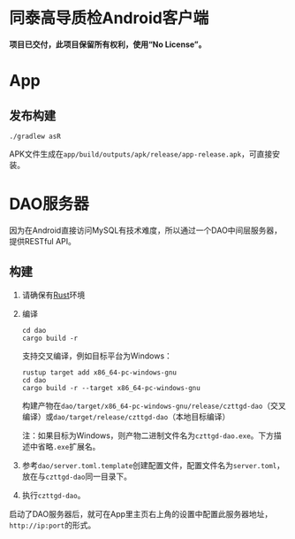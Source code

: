 同泰高导质检Android客户端
====

**项目已交付，此项目保留所有权利，使用“No License”。**

# App

## 发布构建

```shell
./gradlew asR
```

APK文件生成在`app/build/outputs/apk/release/app-release.apk`，可直接安装。

# DAO服务器

因为在Android直接访问MySQL有技术难度，所以通过一个DAO中间层服务器，提供RESTful API。

## 构建

1. 请确保有[Rust](https://www.rust-lang.org/)环境
2. 编译
   ```shell
   cd dao
   cargo build -r
   ```
   
   支持交叉编译，例如目标平台为Windows：
   ```shell
   rustup target add x86_64-pc-windows-gnu
   cd dao
   cargo build -r --target x86_64-pc-windows-gnu
   ```
   
   构建产物在`dao/target/x86_64-pc-windows-gnu/release/czttgd-dao`（交叉编译）或`dao/target/release/czttgd-dao`（本地目标编译）
   
   注：如果目标为Windows，则产物二进制文件名为`czttgd-dao.exe`。下方描述中省略`.exe`扩展名。
3. 参考`dao/server.toml.template`创建配置文件，配置文件名为`server.toml`，放在与`czttgd-dao`同一目录下。
4. 执行`czttgd-dao`。

启动了DAO服务器后，就可在App里主页右上角的设置中配置此服务器地址，`http://ip:port`的形式。
